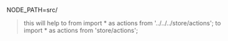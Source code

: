 NODE_PATH=src/

> this will help to
>from 
>import * as actions from '../../../store/actions';
>to
>import * as actions from 'store/actions';
